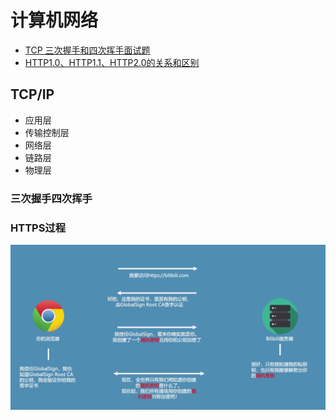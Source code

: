 # 计算机网络

* [TCP 三次握手和四次挥手面试题](https://blog.csdn.net/qq_34827674/article/details/105331617)
* [HTTP1.0、HTTP1.1、HTTP2.0的关系和区别](https://blog.csdn.net/qq_36183935/article/details/81156225)
## TCP/IP

* 应用层  
* 传输控制层
* 网络层 
* 链路层 
* 物理层

### 三次握手四次挥手

### HTTPS过程

![avatar](pics/https过程.png)



